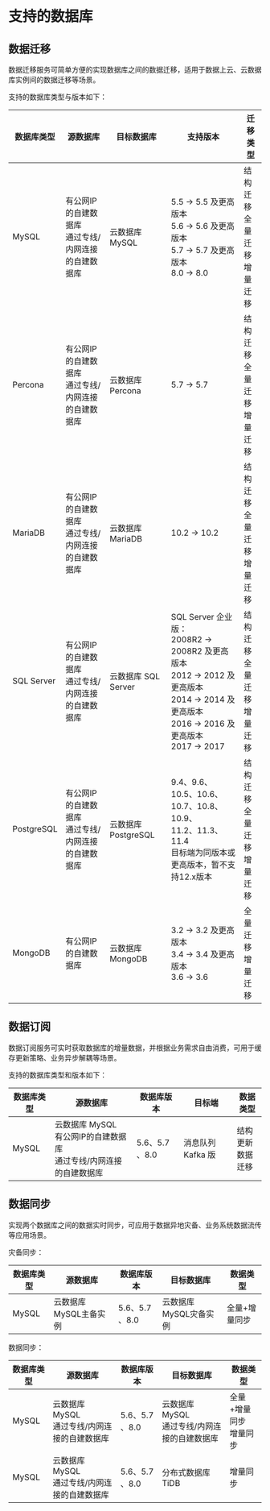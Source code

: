 # 支持的数据库



## 数据迁移

数据迁移服务可简单方便的实现数据库之间的数据迁移，适用于数据上云、云数据库实例间的数据迁移等场景。

支持的数据库类型与版本如下：

| 数据库类型 | 源数据库                                                | 目标数据库          | 支持版本                                                     | 迁移类型                             |
| ---------- | ------------------------------------------------------- | ------------------- | ------------------------------------------------------------ | ------------------------------------ |
| MySQL      | 有公网IP的自建数据库<br />通过专线/内网连接的自建数据库 | 云数据库 MySQL      | 5.5 → 5.5 及更高版本<br />5.6 → 5.6 及更高版本<br />5.7 → 5.7 及更高版本<br />8.0 → 8.0 | 结构迁移<br />全量迁移<br />增量迁移 |
| Percona    | 有公网IP的自建数据库<br />通过专线/内网连接的自建数据库 | 云数据库 Percona    | 5.7 → 5.7                                                    | 结构迁移<br />全量迁移<br />增量迁移 |
| MariaDB    | 有公网IP的自建数据库<br />通过专线/内网连接的自建数据库 | 云数据库 MariaDB    | 10.2 → 10.2                                                  | 结构迁移<br />全量迁移<br />增量迁移 |
| SQL Server | 有公网IP的自建数据库<br />通过专线/内网连接的自建数据库 | 云数据库 SQL Server | SQL Server 企业版：<br />2008R2 → 2008R2 及更高版本<br />2012 → 2012 及更高版本 <br />2014 → 2014 及更高版本 <br />2016 → 2016 及更高版本  <br />2017 → 2017 | 结构迁移<br />全量迁移<br />增量迁移 |
| PostgreSQL | 有公网IP的自建数据库<br />通过专线/内网连接的自建数据库 | 云数据库 PostgreSQL | 9.4、9.6、<br/>10.5、10.6、10.7、10.8、10.9、<br/>11.2、11.3、11.4<br />目标端为同版本或更高版本，暂不支持12.x版本 | 结构迁移<br />全量迁移<br />增量迁移 |
| MongoDB    | 有公网IP的自建数据库                                    | 云数据库 MongoDB    | 3.2 → 3.2 及更高版本<br />3.4 → 3.4 及更高版本 <br />3.6 → 3.6 | 全量迁移<br />增量迁移               |

## 数据订阅

数据订阅服务可实时获取数据库的增量数据，并根据业务需求自由消费，可用于缓存更新策略、业务异步解耦等场景。

支持的数据库类型和版本如下：

| 数据库类型 | 源数据库                                                     | 数据库版本     | 目标端            | 数据类型                     |
| ---------- | ------------------------------------------------------------ | -------------- | ----------------- | ---------------------------- |
| MySQL      | 云数据库 MySQL<br />有公网IP的自建数据库<br />通过专线/内网连接的自建数据库 | 5.6、5.7 、8.0 | 消息队列 Kafka 版 | 结构更新<br />数据迁移<br /> |

## 数据同步

实现两个数据库之间的数据实时同步，可应用于数据异地灾备、业务系统数据流传等应用场景。

灾备同步：

| 数据库类型 | 源数据库               | 数据库版本     | 目标数据库             | 数据类型      |
| ---------- | ---------------------- | -------------- | ---------------------- | ------------- |
| MySQL      | 云数据库 MySQL主备实例 | 5.6、5.7 、8.0 | 云数据库 MySQL灾备实例 | 全量+增量同步 |

数据同步：

| 数据库类型 | 源数据库                                          | 数据库版本     | 目标数据库                                        | 数据类型                    |
| ---------- | ------------------------------------------------- | -------------- | ------------------------------------------------- | --------------------------- |
| MySQL      | 云数据库 MySQL<br />通过专线/内网连接的自建数据库 | 5.6、5.7 、8.0 | 云数据库 MySQL<br />通过专线/内网连接的自建数据库 | 全量+增量同步<br />增量同步 |
| MySQL      | 云数据库 MySQL<br />通过专线/内网连接的自建数据库 | 5.6、5.7 、8.0 | 分布式数据库 TiDB                                 | 增量同步                    |


